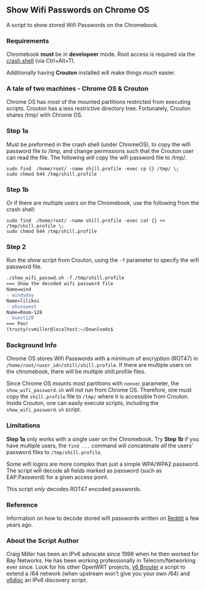 ## Show Wifi Passwords on Chrome OS
A script to show stored Wifi Passwords on the Chromebook.

### Requirements
Chromebook **must** be in **developeer** mode. Root access is required via the [crash shell](chrome-extension://nkoccljplnhpfnfiajclkommnmllphnl/html/crosh.html) (via Ctrl+Alt+T).

Additionally having **Crouton** installed will make things *much* easier.

### A tale of two machines - Chrome OS & Crouton
Chrome OS has most of the mounted partitions restricted from executing scripts. Crouton has a less restrictive directory tree. Fortunately, Crouton shares /tmp/ with Chrome OS.

### Step 1a 
Must be preformed in the crash shell (under ChromeOS), to copy the wifi password file to /tmp, and change permissions such that the Crouton user can read the file. The following will copy the wifi password file to /tmp/.

```
sudo find  /home/root/ -name shill.profile -exec cp {} /tmp/ \;
sudo chmod 644 /tmp/shill.profile
```
### Step 1b
Or if there are multiple users on the Chromebook, use the following from the crash shell:

```
sudo find  /home/root/ -name shill.profile -exec cat {} >> /tmp/shill.profile \;
sudo chmod 644 /tmp/shill.profile
```

### Step 2
Run the show script from Crouton, using the `-f` parameter to specify the wifi password file.

<!-- Fake the colour on github by using 'diff' highlighting -->

```diff
./show_wifi_passwd.sh -f /tmp/shill.profile 
=== Show the decoded wifi password file
Name=wind
- windyday
Name=lilikoi
- ohsosweet
Name=Room-128
- Guest128
=== Pau!
(trusty)cvmiller@localhost:~/Downloads$
```



### Background Info
Chrome OS stores Wifi Passwords with a minimum of encryption (ROT47) in `/home/root/<user_id>/shill/shill.profile`. If there are multiple users on the chromebook, there will be multiple shill.profile files.

Since Chrome OS mounts most partitions with `noexec` parameter, the `show_wifi_password.sh` will not run from Chrome OS. Therefore, one must copy the `shill.profile` file to `/tmp/` where it is accessible from Crouton. Inside Crouton, one can easily execute scripts, including the `show_wifi_password.sh` script.

### Limitations
**Step 1a** only works with a single user on the Chromebook. Try **Step 1b** if you have multiple users, the `find ...` command will concatenate *all* the users' password files to `/tmp/shill.profile`. 

Some wifi logins are more complex than just a simple WPA/WPA2 password. The script will decode all fields marked as password (such as EAP.Password) for a given access point.

This script *only* decodes ROT47 encoded passwords. 

### Reference
Information on how to decode stored wifi passwords written on [Reddit](https://www.reddit.com/r/chromeos/comments/3gbaw0/chromebook_stored_wifi_password_access/) a few years ago.

### About the Script Author

Craig Miller has been an IPv6 advocate since 1998 when he then worked for Bay Networks. He has been working professionally in Telecom/Networking ever since. Look for his other OpenWRT projects, [v6 Brouter](https://github.com/cvmiller/v6brouter) a script to extend a /64 network (when upstream won't give you your own /64) and [v6disc](https://github.com/cvmiller/v6disc) an IPv6 discovery script.

<!-- Updated 22 Oct 2018 -->

